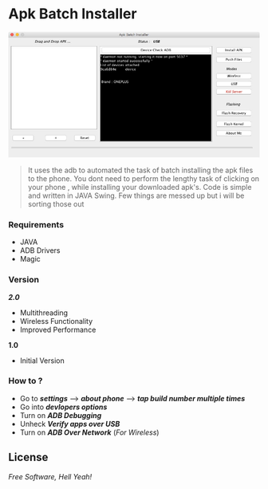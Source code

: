 # Apk Batch Installer

![Alt text](/res/software.png?raw=true "Screenshot")

>It uses the adb to automated the task of batch installing the apk files to the phone. You dont need to perform the lengthy task of clicking on your phone , while installing your downloaded apk's. Code is simple and written in JAVA Swing. Few things are messed up but i will be sorting those out 

### Requirements
  - JAVA
  - ADB Drivers
  - Magic

### Version

***2.0***</br>
- Multithreading
- Wireless Functionality
- Improved Performance

**1.0**</br>
- Initial Version

### How to ?
- Go to ***settings*** --> ***about phone*** --> ***tap build number multiple times***
- Go into ***devlopers options*** 
- Turn on ***ADB Debugging***
- Unheck ***Verify apps over USB***
- Turn on ***ADB Over Network*** (*For Wireless*)




License
----
*Free Software, Hell Yeah!*






